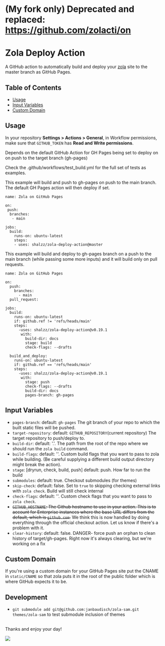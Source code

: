 # (My fork only) Deprecated and replaced: https://github.com/zolacti/on


# Zola Deploy Action

A GitHub action to automatically build and deploy your [zola] site to the master
branch as GitHub Pages.

## Table of Contents

 - [Usage](#usage)
 - [Input Variables](#input-variables)
 - [Custom Domain](#custom-domain)

## Usage

In your repository **Settings > Actions > General**, in Workflow permissions, make sure that `GITHUB_TOKEN` has **Read and Write permissions**.

Depends on the default GitHub Action for GH Pages being set to deploy on on push to the target branch (gh-pages) 

Check the .github/workflows/test_build.yml for the full set of tests as examples.

This example will build and push to gh-pages on push to the main branch. The default GH Pages action will then deploy if set.

```
name: Zola on GitHub Pages

on: 
 push:
  branches:
   - main
    
jobs:        
  build:
    runs-on: ubuntu-latest
    steps:
    - uses: shalzz/zola-deploy-action@master 
```

This example will build and deploy to gh-pages branch on a push to the main branch (while passing some more inputs)
and it will build only on pull requests.
```
name: Zola on GitHub Pages

on:
  push:
    branches:
      - main 
  pull_request:
  
jobs:
  build:
    runs-on: ubuntu-latest
    if: github.ref != 'refs/heads/main'
    steps:
      -uses: shalzz/zola-deploy-action@v0.19.1
       with:
         build-dir: docs
         stage: build
         check-flags: --drafts
          
  build_and_deploy:
    runs-on: ubuntu-latest
    if: github.ref == 'refs/heads/main'
    steps:
      -uses: shalzz/zola-deploy-action@v0.19.1
       with:
         stage: push
         check-flags: --drafts
         build-dir: docs
         pages-branch: gh-pages
```

## Input Variables
* `pages-branch`: default: `gh-pages` The git branch of your repo to which the built static files will be pushed.
* `target-repository`: default: `GITHUB_REPOSITORY`(current repository) The target repository to push/deploy to.
* `build-dir`: default: '.'. The path from the root of the repo where we should run the `zola build` command.
* `build-flags`: default: ''. Custom build flags that you want to pass to zola while building. (Be careful supplying a different build output directory might break the action).
* `stage`: [dryrun, check, build, push] default: push. How far to run the build 
* `submodules`: default: true. Checkout submodules (for themes)
* `skip-check`: default: false. Set to `true` to skipping checking external links with `zola check`. Build will still check internal
* `check-flags`: default: ''. Custom check flags that you want to pass to `zola check`.
* ~~`GITHUB_HOSTNAME`: The Github hostname to use in your action. This is to account for Enterprise instances where the base URL differs from the default, which is `github.com`.~~ We think this is now handled by doing everything through the official checkout action. Let us know if there's a problem with it.
* `clear-history`: default: false. DANGER- force push an orphan to clean history of target/gh-pages. Right now it's always clearing, but we're working on a fix

## Custom Domain

If you're using a custom domain for your GitHub Pages site put the CNAME 
in `static/CNAME` so that zola puts it in the root of the public folder
which is where GitHub expects it to be.

[zola]: https://github.com/getzola/zola

## Development
* ```git submodule add git@github.com:janbaudisch/zola-sam.git themes/zola-sam``` to test submodule inclusion of themes

##

Thanks and enjoy your day!

<a href="https://www.buymeacoffee.com/shaleen"><img src="https://img.buymeacoffee.com/button-api/?text=Buy me a Beer&emoji=🍺&slug=shaleen&button_colour=40DCA5&font_colour=ffffff&font_family=Bree&outline_colour=000000&coffee_colour=FFDD00" /></a>
